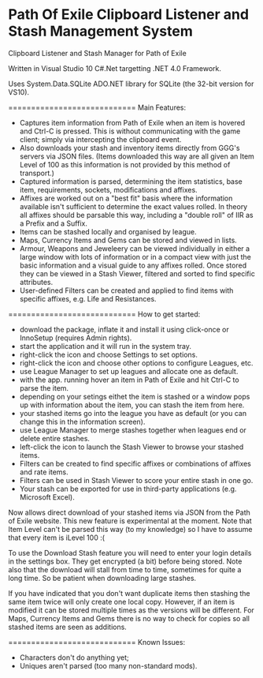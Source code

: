 Path Of Exile Clipboard Listener and Stash Management System
============================================================

Clipboard Listener and Stash Manager for Path of Exile

Written in Visual Studio 10 C#.Net targetting .NET 4.0 Framework.

Uses System.Data.SQLite ADO.NET library for SQLite (the 32-bit version for VS10).

============================
Main Features:

- Captures item information from Path of Exile when an item is hovered and Ctrl-C is pressed.  This is without communicating with the game client; simply via intercepting the clipboard event.
- Also downloads your stash and inventory items directly from GGG's servers via JSON files.  (Items downloaded this way are all given an Item Level of 100 as this information is not provided by this method of transport.)
- Captured information is parsed, determining the item statistics, base item, requirements, sockets, modifications and affixes.  
- Affixes are worked out on a "best fit" basis where the information available isn't sufficient to determine the exact values rolled.  In theory all affixes should be parsable this way, including a "double roll" of IIR as a Prefix and a Suffix.
- Items can be stashed locally and organised by league.
- Maps, Currency Items and Gems can be stored and viewed in lists.
- Armour, Weapons and Jeweleery can be viewed individually in either a large window with lots of information or in a compact view with just the basic information and a visual guide to any affixes rolled.  Once stored they can be viewed in a Stash Viewer, filtered and sorted to find specific attributes.
- User-defined Filters can be created and applied to find items with specific affixes, e.g. Life and Resistances.

============================
How to get started:

- download the package, inflate it and install it using click-once or InnoSetup (requires Admin rights).
- start the application and it will run in the system tray.
- right-click the icon and choose Settings to set options.
- right-click the icon and choose other options to configure Leagues, etc.
- use League Manager to set up leagues and allocate one as default.
- with the app. running hover an item in Path of Exile and hit Ctrl-C to parse the item.
- depending on your setings eithet the item is stashed or a window pops up with information about the item, you can stash the item from here.
- your stashed items go into the league you have as default (or you can change this in the information screen).
- use League Manager to merge stashes together when leagues end or delete entire stashes.
- left-click the icon to launch the Stash Viewer to browse your stashed items.
- Filters can be created to find specific affixes or combinations of affixes and rate items.
- Filters can be used in Stash Viewer to score your entire stash in one go.
- Your stash can be exported for use in third-party applications (e.g. Microsoft Excel).

Now allows direct download of your stashed items via JSON from the Path of Exile website.  This new feature is experimental at the moment.  Note that Item Level can't be parsed this way (to my knowledge) so I have to assume that every item is iLevel 100 :(

To use the Download Stash feature you will need to enter your login details in the settings box.  They get encrypted (a bit) before being stored.  Note also that the download will stall from time to time, sometimes for quite a long time.  So be patient when downloading large stashes.

If you have indicated that you don't want duplicate items then stashing the same item twice will only create one local copy.  However, if an item is modified it can be stored multiple times as the versions will be different.  For Maps, Currency Items and Gems there is no way to check for copies so all stashed items are seen as additions.

============================
Known Issues:

- Characters don't do anything yet;
- Uniques aren't parsed (too many non-standard mods).
